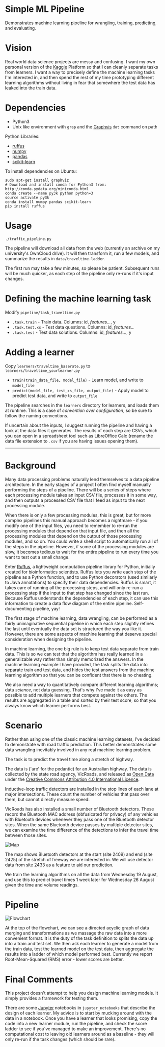 # Simple ML Pipeline

Demonstrates machine learning pipeline for wrangling, training, predicting, and evaluating.

# Vision

Real world data science projects are messy and confusing. I want my own personal version of the [Kaggle](https://www.kaggle.com/) Platform so that I can cleanly separate tasks from learners. I want a way to precisely define the machine learning tasks I'm interested in, and then spend the rest of my time prototyping different learning algorithms without living in fear that somewhere the test data has leaked into the train data.

# Dependencies

* Python3
* Unix like environment with `grep` and the [Graphvis](http://www.graphviz.org/) `dot` command on path

Python Libraries:

* [ruffus](http://www.ruffus.org.uk/)
* [numpy](http://www.numpy.org/)
* [pandas](http://pandas.pydata.org/)
* [scikit-learn](http://scikit-learn.org/)

To install dependencies on Ubuntu:
```
sudo apt-get install graphviz
# Download and install conda for Python3 from: http://conda.pydata.org/miniconda.html
conda create --name py3k python python=3
source activate py3k
conda install numpy pandas scikit-learn
pip install ruffus
```

# Usage

`./traffic_pipeline.py`

The pipeline will download all data from the web (currently an archive on my university's OwnCloud drive). It will then transform it, run a few models, and summarize the results in `data/traveltime.ladder`.

The first run may take a few minutes, so please be patient. Subsequent runs will be much quicker, as each step of the pipeline only re-runs if it's input changes.

# Defining the machine learning task

Modify `pipeline/task_traveltime.py`

* `.task.train` - Train data. Columns: id, *features...*, y
* `.task.test.xs` - Test data questions. Columns: id, *features...*
* `.task.test` - Test data solutions. Columns: id, *features...*, y

# Adding a learner

Copy `learners/traveltime_baserate.py` to `learners/traveltime_yourlearner.py`

* `train(train_data_file, model_file)` - Learn model, and write to `model_file`
* `predict(model_file, test_xs_file, output_file)` - Apply model to predict test data, and write to `output_file`

The pipeline searches in the `learners` directory for learners, and loads them at runtime. This is a case of *convention over configuration*, so be sure to follow the naming conventions.

If uncertain about the inputs, I suggest running the pipeline and having a look at the data files it generates. The results of each step are CSVs, which you can open in a spreadsheet tool such as LibreOffice Calc (rename the data file extension to `.csv` if you are having issues opening them).

------------------------------------------

# Background

Many data processing problems naturally lend themselves to a data pipeline architecture. In the early stages of a project I often find myself manually performing the steps of a pipeline. There will be a series of steps where each processing module takes an input CSV file, processes it in some way, and then outputs a processed CSV file that I feed as input to the next processing module.

When there is only a few processing modules, this is great, but for more complex pipelines this manual approach becomes a nightmare - if you modify one of the input files, you need to remember to re-run the processing modules that depend on that input file, and then all the processing modules that depend on the output of those processing modules, and so on. You could write a shell script to automatically run all of the steps in the pipeline. However, if some of the processing modules are slow, it becomes tedious to wait for the entire pipeline to run every time you want to test out a small change.

Enter [Ruffus](http://www.ruffus.org.uk/), a lightweight computation pipeline library for Python, initially created for bioinformatics scientists. Ruffus lets you write each step of the pipeline as a Python function, and to use Python decorators (used similarly to Java annotations) to specify their data dependencies. Ruffus is smart, it takes care of running all the processing steps, and will only re-run a processing step if the input to that step has changed since the last run. Because Ruffus understands the dependencies of each step, it can use this information to create a data flow diagram of the entire pipeline. Self-documenting pipeline, yay!

The first stage of machine learning, data wrangling, can be performed as a fairly unimaginative sequential pipeline in which each step slightly refines the last until eventually the data set is structured the way you like it. However, there are some aspects of machine learning that deserve special consideration when designing the pipeline.

In machine learning, the one big rule is to keep test data separate from train data. This is so we can test that the algorithm has really learned in a generalizable way rather than simply memorized the answers. In the machine learning example I have provided, the task splits the data into separate train and test data, and hides the test answers from the machine learning algorithm so that you can be confident that there is no cheating.

We also need a way to quantitatively compare different learning algorithms; data *science*, not data guessing. That's why I've made it as easy as possible to add multiple learners that compete against the others. The results are aggregated in a table and sorted by their test score, so that you always know which learner performs best.

# Scenario

Rather than using one of the classic machine learning datasets, I've decided to demonstrate with road traffic prediction. This better demonstrates some data wrangling inevitably involved in any real machine learning problem.

The task is to predict the travel time along a stretch of highway.

The data is ('are' for the pedantic) for an Australian highway. The data is collected by the state road agency, VicRoads, and released as [Open Data](https://vicroads-public.sharepoint.com/InformationAccess/SitePages/Home.aspx) under the [Creative Commons Attribution 4.0 International Licence](http://creativecommons.org/licenses/by/4.0/).

Inductive-loop traffic detectors are installed in the stop lines of each lane at major intersections. These count the number of vehicles that pass over them, but cannot directly measure speed.

VicRoads has also installed a small number of Bluetooth detectors. These record the Bluetooth MAC address (obfusicated for privacy) of any vehicles with Bluetooth devices whenever they pass one of the Bluetooth detector sites. When the same Bluetooth device passes by multiple detector sites, we can examine the time difference of the detections to infer the travel time between those sites.

![Map](map.png?raw=true)

The map shows Bluetooth detectors at the start (site 2409) and end (site 2425) of the stretch of freeway we are interested in. We will use detector data from site 2433 as a feature to aid our prediction.

We train the learning algorithms on all the data from Wednesday 19 August, and use this to predict travel times 1 week later for Wednesday 26 August given the time and volume readings.

# Pipeline

![Flowchart](flowchart.png?raw=true)

At the top of the flowchart, we can see a directed acyclic graph of data merging and transformations as we massage the raw data into a more convenient format. It is the duty of the task definition to splits the data up into a train and test set. We then ask each learner to generate a model from the train data, test the learned model on the test data, then aggregate the results into a ladder of which model performed best. Currently we report Root-Mean-Squared (RMS) error - lower scores are better.

# Final Comments

This project doesn't attempt to help you design machine learning models. It simply provides a framework for testing them.

There are some [Jupyter](http://jupyter.org/) notebooks in `jupyter_notebooks` that describe the design of each learner. My advice is to start by mucking around with the data in a notebook. Once you have a learner that looks promising, copy the code into a new learner module, run the pipeline, and check the score ladder to see if you've managed to make an improvement. There's no computational cost to leaving old learners around as a baseline - they will only re-run if the task changes (which should be rare).
